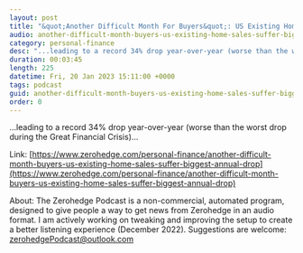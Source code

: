```yaml
---
layout: post
title: "&quot;Another Difficult Month For Buyers&quot;: US Existing Home Sales Suffer Biggest Annual Drop Ever"
audio: another-difficult-month-buyers-us-existing-home-sales-suffer-biggest-annual-drop-0
category: personal-finance
desc: "...leading to a record 34% drop year-over-year (worse than the worst drop during the Great Financial Crisis)..."
duration: 00:03:45
length: 225
datetime: Fri, 20 Jan 2023 15:11:00 +0000
tags: podcast
guid: another-difficult-month-buyers-us-existing-home-sales-suffer-biggest-annual-drop-0
order: 0
---
```

...leading to a record 34% drop year-over-year (worse than the worst drop during the Great Financial Crisis)...

Link: [https://www.zerohedge.com/personal-finance/another-difficult-month-buyers-us-existing-home-sales-suffer-biggest-annual-drop](https://www.zerohedge.com/personal-finance/another-difficult-month-buyers-us-existing-home-sales-suffer-biggest-annual-drop)

About: The Zerohedge Podcast is a non-commercial, automated program, designed to give people a way to get news from Zerohedge in an audio format.  I am actively working on tweaking and improving the setup to create a better listening experience (December 2022).  Suggestions are welcome: [zerohedgePodcast@outlook.com](mailto:zerohedgePodcast@outlook.com)